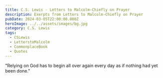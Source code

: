 ```yaml
---
title: C.S. Lewis - Letters to Malcolm-Chiefly on Prayer
description: Exerpts from Letters to Malcolm-Chiefly on Prayer
pubDate: 2024-03-05T22:00:00.000Z
heroImage: ../../assets/images/bg.jpg
category: C.S. Lewis
tags:
  - CSLewis
  - LetterstoMalcolm
  - CommonplaceBook
  - Quotes
---
```


"Relying on God has to begin all over again every day as if nothing had yet been done."
